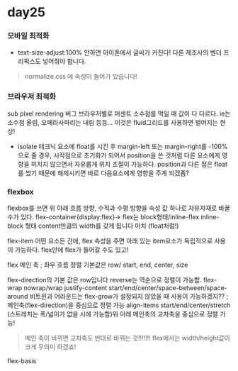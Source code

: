 # day25 

### 모바일 최적화
 - text-size-adjust:100% 안하면 아이폰에서 글씨가 커진다! 다른 제조사의 벤더 프리픽스도 넣어줘야 합니다.
 > normalize.css 에 속성이 들어가 있습니다!

### 브라우저 최적화

sub pixel rendering 버그
브라우저별로 퍼센트 소수점를 먹일 때 값이 다 다르다. ie는 소수점 올림, 오페라사파리는 내림 등등... 이것은 fluid그리드를 사용하면 벌어지는 현상!
- isolate 테크닉
요소에 float를 시킨 후 margin-left 또는 margin-right를 -100%으로 줄 경우, 시작점으로 초기화가 되어서 position을 쓴 것처럼 다른 요소에게 영향을 미치지 않으면서 자유롭게 위치 조절이 가능하다.
position과 다른 점은 float를 썼기 때문에 해제시키면 바로 다음요소에게 영향을 주게 되겠죰?

### flexbox
flexbox를 쓰면 위 아래 흐름 방향, 수직과 수평 방향을 속성 값 하나로 자유자재로 바꿀 수가 있다.
flex-container{display:flex}-> flex는 block형태/inline-flex inline-block 형태 content만큼의 width를 갖게 됩니다 마치 (float처럼!)

flex-item
어떤 요소든 간에, flex 속성을 주면 아래 있는 item요소가 독립적으로 사용이 가능하다. flex안에 flex가 들어갈 수도 있고!

flex 메인 축 ; 좌우 흐름 정렬 기본값은 row/ start, end, center, size

flex-direction의 기본 값은 row입니다 reverse는 역순으로 정렬이 가능함.
flex-wrap nowrap/wrap
justify-content start/end/center/space-between/space-around 비트윈과 어라운드는 flex-grow가 설정되지 않았을 때 사용이 가능하겠지?? ; 메인축(flex-direction)을 중심으로 정렬 가능
align-items start/end/center/stretch (스트레치는 폭/넓이가 없을 시에 가능함)위 아래 메인축의 교차축을 중심으로 정렬 가능!
> 메인 축이 바뀌면 교차축도 반대로 바뀌는 것!!!!!!!
flex에서는 width/height값이 크게 무의미 하겠죠! 


flex-basis



